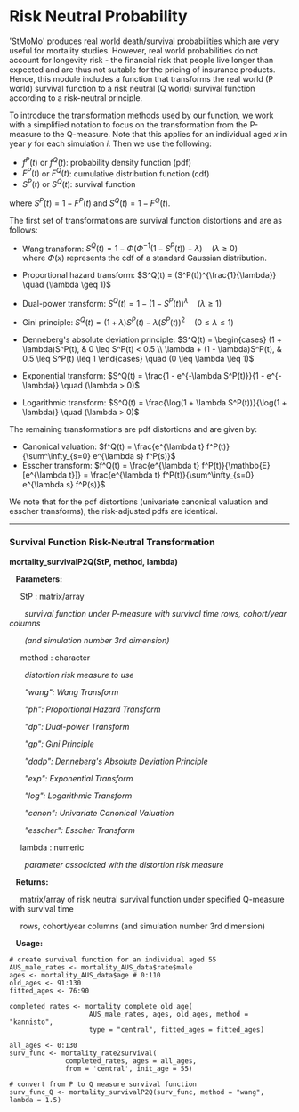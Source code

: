 # Risk Neutral Probability

'StMoMo' produces real world death/survival probabilities which are very useful for mortality 
studies. However, real world probabilities do not account for longevity risk - 
the financial risk that people live longer than expected and are thus not suitable
for the pricing of insurance products. Hence, this module includes a function that transforms the 
real world (P world) survival function to a risk neutral (Q world) survival function according
to a risk-neutral principle.

To introduce the transformation methods used by our function, we work with a simplified notation
to focus on the transformation from the P-measure to the Q-measure. Note that this applies
for an individual aged $x$ in year $y$ for each simulation $i$. Then we use the following:

* $f^P(t)$ or $f^Q(t)$: probability density function (pdf)
* $F^P(t)$ or $F^Q(t)$: cumulative distribution function (cdf)
* $S^P(t)$ or $S^Q(t)$: survival function

where $S^P(t) = 1 - F^P(t)$ and $S^Q(t) = 1 - F^Q(t)$.

The first set of transformations are survival function distortions and are as follows:

* Wang transform: $S^Q(t) = 1 - \Phi(\Phi^{-1}(1 - S^P(t)) - \lambda) \quad (\lambda \geq 0)$ 
<br> where $\Phi(x)$ represents the cdf of a standard Gaussian distribution.

* Proportional hazard transform: $S^Q(t) = (S^P(t))^{\frac{1}{\lambda}} \quad (\lambda \geq 1)$
* Dual-power transform: $S^Q(t) = 1 - \left(1 - S^P(t)\right)^\lambda \quad (\lambda \geq 1)$ 
* Gini principle: $S^Q(t) = (1 + \lambda)S^P(t) - \lambda(S^P(t))^2 \quad (0 \leq \lambda \leq 1)$ 
* Denneberg's absolute deviation principle: 
$S^Q(t) = \begin{cases}
            (1 + \lambda)S^P(t), & 0 \leq S^P(t) < 0.5 \\
            \lambda + (1 - \lambda)S^P(t), & 0.5 \leq S^P(t) \leq 1
         \end{cases}
         \quad (0 \leq \lambda \leq 1)$ 
* Exponential transform: $S^Q(t) = \frac{1 - e^{-\lambda S^P(t)}}{1 - e^{-\lambda}} \quad (\lambda > 0)$ 
* Logarithmic transform: $S^Q(t) = \frac{\log(1 + \lambda S^P(t))}{\log(1 + \lambda)} \quad (\lambda > 0)$

The remaining transformations are pdf distortions and are given by:

* Canonical valuation: $f^Q(t) = \frac{e^{\lambda t} f^P(t)}{\sum^\infty_{s=0} e^{\lambda s} f^P(s)}$
* Esscher transform: $f^Q(t) = \frac{e^{\lambda t} f^P(t)}{\mathbb{E}[e^{\lambda t}]} =
    \frac{e^{\lambda t} f^P(t)}{\sum^\infty_{s=0} e^{\lambda s} f^P(s)}$

We note that for the pdf distortions (univariate canonical valuation and esscher transforms),
the risk-adjusted pdfs are identical.

---

### Survival Function Risk-Neutral Transformation

**mortality_survivalP2Q(StP, method, lambda)**

&nbsp;&nbsp; **Parameters:**

&nbsp;&nbsp;&nbsp;&nbsp; StP : matrix/array

&nbsp;&nbsp;&nbsp;&nbsp;&nbsp;&nbsp; *survival function under P-measure with survival time rows,
cohort/year columns*

&nbsp;&nbsp;&nbsp;&nbsp;&nbsp;&nbsp; *(and simulation number 3rd dimension)*

&nbsp;&nbsp;&nbsp;&nbsp; method : character

&nbsp;&nbsp;&nbsp;&nbsp;&nbsp;&nbsp; *distortion risk measure to use*

&nbsp;&nbsp;&nbsp;&nbsp;&nbsp;&nbsp; *"wang": Wang Transform*

&nbsp;&nbsp;&nbsp;&nbsp;&nbsp;&nbsp; *"ph": Proportional Hazard Transform*

&nbsp;&nbsp;&nbsp;&nbsp;&nbsp;&nbsp; *"dp": Dual-power Transform*

&nbsp;&nbsp;&nbsp;&nbsp;&nbsp;&nbsp; *"gp": Gini Principle*

&nbsp;&nbsp;&nbsp;&nbsp;&nbsp;&nbsp; *"dadp": Denneberg's Absolute Deviation Principle*

&nbsp;&nbsp;&nbsp;&nbsp;&nbsp;&nbsp; *"exp": Exponential Transform*

&nbsp;&nbsp;&nbsp;&nbsp;&nbsp;&nbsp; *"log": Logarithmic Transform*

&nbsp;&nbsp;&nbsp;&nbsp;&nbsp;&nbsp; *"canon": Univariate Canonical Valuation*

&nbsp;&nbsp;&nbsp;&nbsp;&nbsp;&nbsp; *"esscher": Esscher Transform*

&nbsp;&nbsp;&nbsp;&nbsp; lambda : numeric

&nbsp;&nbsp;&nbsp;&nbsp;&nbsp;&nbsp; *parameter associated with the distortion risk measure*

&nbsp;&nbsp; **Returns:**

&nbsp;&nbsp;&nbsp;&nbsp; matrix/array of risk neutral survival function under specified Q-measure
with survival time

&nbsp;&nbsp;&nbsp;&nbsp; rows, cohort/year columns (and simulation number 3rd dimension)

&nbsp;&nbsp; **Usage:**

```{r echo = TRUE}
# create survival function for an individual aged 55
AUS_male_rates <- mortality_AUS_data$rate$male
ages <- mortality_AUS_data$age # 0:110
old_ages <- 91:130
fitted_ages <- 76:90

completed_rates <- mortality_complete_old_age(
                    AUS_male_rates, ages, old_ages, method = "kannisto", 
                    type = "central", fitted_ages = fitted_ages)

all_ages <- 0:130
surv_func <- mortality_rate2survival(
              completed_rates, ages = all_ages,
              from = 'central', init_age = 55)

# convert from P to Q measure survival function
surv_func_Q <- mortality_survivalP2Q(surv_func, method = "wang", lambda = 1.5)
```

